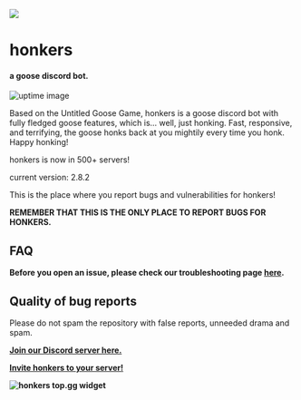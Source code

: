 <img src="https://cdn.discordapp.com/attachments/747300416567378031/747300550693093386/gooseink.png"></img>

<h1>honkers</h1> 
<h4><italics>a goose discord bot.</itaclics> </h4><img src="https://botlist.space/bot/693035835452424193/badge?property=uptime.3" alt="uptime image"></img>
<p>
    Based on the Untitled Goose Game, honkers is a goose discord bot with fully fledged goose features, which is... well, just honking. Fast, responsive, and terrifying, the goose honks back at you mightily every time you honk. Happy honking!

honkers is now in 500+ servers!

current version: 2.8.2
</p>
</div>
<div>
  <p>This is the place where you report bugs and vulnerabilities for honkers! </p>
  <b>REMEMBER THAT THIS IS THE ONLY PLACE TO REPORT BUGS FOR HONKERS.</b>
  
  <h2>FAQ</h2>
  <p>
  <b>Before you open an issue, please check our troubleshooting page <a href="https://bit.ly/honkfaq">here</a>.</b>
  </p>
  
  <h2>Quality of bug reports</h2>
  <p>
  Please do not spam the repository with false reports, unneeded drama and spam.
  </p>
  <p>
  <b> <a href="https://discord.gg/GxfQh7H">Join our Discord server here.</a></b>
  </p>
  <p>
  <b> <a href="http://honkers.ml">Invite honkers to your server!</a>
  </p>
     <p>
  <img src="https://top.gg/api/widget/693035835452424193.svg" alt="honkers top.gg widget"></img>
  </p>
</div>
